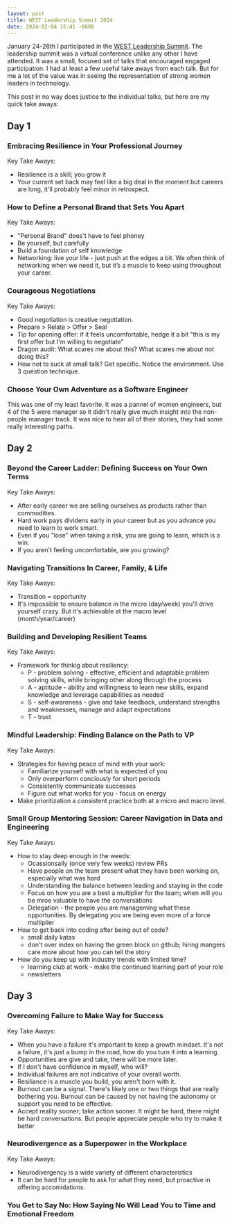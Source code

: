 ```yaml
---
layout: post
title: WEST Leadership Summit 2024
date: 2024-02-04 15:41 -0600
---
```

January 24-26th I participated in the [WEST Leadership Summit](https://2024westsummit.splashthat.com/). The leadership summit was a virtual conference unlike any other I have attended. It was a small, focused set of talks that encouraged engaged participation. I had at least a few useful take aways from each talk. But for me a lot of the value was in seeing the representation of strong women leaders in technology.

This post in no way does justice to the individual talks, but here are my quick take aways:

## Day 1

### Embracing Resilience in Your Professional Journey

Key Take Aways:
* Resilience is a skill; you grow it
* Your current set back may feel like a big deal in the moment but careers are long, it'll probably feel minor in retrospect.

### How to Define a Personal Brand that Sets You Apart
Key Take Aways:
* "Personal Brand" does't have to feel phoney
* Be yourself, but carefully
* Build a foundation of self knowledge
* Networking: live your life - just push at the edges a bit. We often think of networking when we need it, but it’s a muscle to keep using throughout your career.

### Courageous Negotiations
Key Take Aways:
* Good negotiation is creative negotiation. 
* Prepare > Relate > Offer > Seal
* Tip for opening offer: if it feels uncomfortable, hedge it a bit "this is my first offer but I'm willing to negotiate"
* Dragon audit: What scares me about this? What scares me about not doing this?
* How not to suck at small talk? Get specific. Notice the environment. Use 3 question technique.

### Choose Your Own Adventure as a Software Engineer
This was one of my least favorite. It was a pannel of women engineers, but 4 of the 5 were manager so it didn't really give much insight into the non-people manager track. It was nice to hear all of their stories, they had some really interesting paths.

## Day 2

### Beyond the Career Ladder: Defining Success on Your Own Terms
Key Take Aways:
* After early career we are selling ourselves as products rather than commodities.
* Hard work pays dividens early in your career but as you advance you need to learn to work smart.
* Even if you "lose" when taking a risk, you are going to learn, which is a win.
* If you aren't feeling uncomfortable, are you growing?

### Navigating Transitions In Career, Family, & Life
Key Take Aways:
* Transition = opportunity
* It's impossible to ensure balance in the micro (day/week) you'll drive yourself crazy. But it's achievable at the macro level (month/year/career)

### Building and Developing Resilient Teams
Key Take Aways:
* Framework for thinkig about resiliency:
  * P - problem solving - effective, efficient and adaptable problem solving skills, while bringing other along through the process
  * A - aptitude - ability and willingness to learn new skills, expand knowledge and leverage capabilities as needed
  * S - self-awareness - give and take feedback, understand strengths and weaknesses, manage and adapt expectations
  * T - trust

### Mindful Leadership: Finding Balance on the Path to VP
Key Take Aways:
* Strategies for having peace of mind with your work:
  * Familiarize yourself with what is expected of you
  * Only overperform conciously for short periods
  * Consistently communicate successes
  * Figure out what works for you - focus on energy
* Make prioritization a consistent practice both at a micro and macro level.

### Small Group Mentoring Session: Career Navigation in Data and Engineering
Key Take Aways:
* How to stay deep enough in the weeds:
  * Ocassionsally (once very few weeks) review PRs
  * Have people on the team present what they have been working on, especially what was hard
  * Understanding the balance between leading and staying in the code
  * Focus on how you are a best a multiplier for the team; when will you be mroe valuable to have the conversations
  * Delegation  - the people you are manageming what these opportunities. By delegating you are being even more of a force multiplier
* How to get back into coding after being out of code?
  * small daily katas
  * don't over index on having the green block on github; hiring mangers care more about how you can tell the story
* How do you keep up with industry trends with limited time?
  * learning club at work - make the continued learning part of your role
  * newsletters

## Day 3

### Overcoming Failure to Make Way for Success
Key Take Aways:
* When you have a failure it's important to keep a growth mindset. It's not a failure, it's just a bump in the road, how do you turn it into a learning.
* Opportunities are give and take, there will be more later.
* If I don't have confidence in myself, who will?
* Individual failures are not indicative of your overall worth. 
* Resiliance is a muscle you build, you aren't born with it. 
* Burnout can be a signal. There's likely one or two things that are really bothering you. Burnout can be caused by not having the autonomy or support you need to be effective. 
* Accept reality sooner; take action sooner. It might be hard, there might be hard conversations. But people appreciate people who try to make it better

### Neurodivergence as a Superpower in the Workplace
Key Take Aways:
* Neurodivergency is a wide variety of different characteristics
* It can be hard for people to ask for what they need, but proactive in offering accomidations.

### You Get to Say No: How Saying No Will Lead You to Time and Emotional Freedom

